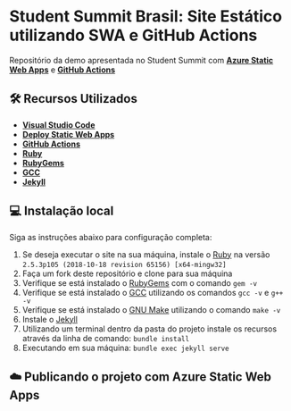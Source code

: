 # Student Summit Brasil: Site Estático utilizando SWA e GitHub Actions

Repositório da demo apresentada no Student Summit com **[Azure Static Web Apps](https://docs.microsoft.com/azure/static-web-apps/?wt.mc_id=seriespg_17010_webpage_reactor)** e **[GitHub Actions](https://help.github.com/pt/actions)**

## 🛠️ Recursos Utilizados

* **[Visual Studio Code](https://code.visualstudio.com/?wt.mc_id=seriespg_17010_webpage_reactor)**
* **[Deploy Static Web Apps](https://docs.microsoft.com/azure/static-web-apps/?wt.mc_id=seriespg_17010_webpage_reactor)**
* **[GitHub Actions](https://help.github.com/pt/actions)**
* **[Ruby](https://www.ruby-lang.org/pt/documentation/installation/)**
* **[RubyGems](https://rubygems.org/pages/download)**
* **[GCC](https://gcc.gnu.org/install/)**
* **[Jekyll](https://jekyllrb.com/docs/installation/)**

## 💻 Instalação local

Siga as instruções abaixo para configuração completa:

1. Se deseja executar o site na sua máquina, instale o [Ruby](https://www.ruby-lang.org/pt/documentation/installation/) na versão `2.5.3p105 (2018-10-18 revision 65156) [x64-mingw32]`
2. Faça um fork deste repositório e clone para sua máquina
3. Verifique se está instalado o [RubyGems](https://rubygems.org/pages/download) com o comando `gem -v`
4. Verifique se está instalado o [GCC](https://gcc.gnu.org/install/) utilizando os comandos `gcc -v` e `g++ -v`
5. Verifique se está instalado o [GNU Make](https://www.gnu.org/software/make/) utilizando o comando `make -v`
6. Instale o [Jekyll](https://jekyllrb.com/docs/installation/)
7. Utilizando um terminal dentro da pasta do projeto instale os recursos através da linha de comando: `bundle install`
8. Executando em sua máquina: `bundle exec jekyll serve`

## ☁️ Publicando o projeto com Azure Static Web Apps

